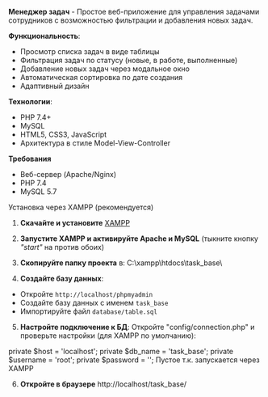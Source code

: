 **Менеджер задач** -
Простое веб-приложение для управления задачами сотрудников с возможностью фильтрации и добавления новых задач.

**Функциональность**:
- Просмотр списка задач в виде таблицы
- Фильтрация задач по статусу (новые, в работе, выполненные)
- Добавление новых задач через модальное окно
- Автоматическая сортировка по дате создания
- Адаптивный дизайн

**Технологии**:
- PHP 7.4+
- MySQL
- HTML5, CSS3, JavaScript
- Архитектура в стиле Model-View-Controller

**Требования**
- Веб-сервер (Apache/Nginx)
- PHP 7.4
- MySQL 5.7

Установка через XAMPP (рекомендуется)
1. **Скачайте и установите** [XAMPP](https://www.apachefriends.org/ru/index.html)

2. **Запустите XAMPP и активируйте Apache и MySQL** (тыкните кнопку *"start"* на против обоих)

3. **Скопируйте папку проекта** в:
C:\xampp\htdocs\task_base\

4. **Создайте базу данных**:
- Откройте `http://localhost/phpmyadmin`
- Создайте базу данных с именем `task_base`
- Импортируйте файл `database/table.sql`
  
5. **Настройте подключение к БД**:
Откройте "config/connection.php" и проверьте настройки (для XAMPP по умолчанию):

private $host = 'localhost';
private $db_name = 'task_base';
private $username = 'root';
private $password = ''; Пустое т.к. запускается через XAMPP

6. **Откройте в браузере**
   http://localhost/task_base/
